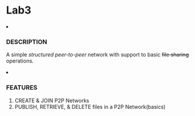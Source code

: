 <body>
<h1>Lab3</h1>
<o1>
    <li><h3> DESCRIPTION </h3></li>
        <p> 
            A simple <em>structured peer-to-peer</em> network
            with support to basic <del>file sharing</del> operations.
        </p>
    <li><h3> FEATURES </h3></ol>
        <ol>
            <li>CREATE & JOIN P2P Networks</li>
            <li>PUBLISH, RETRIEVE, & DELETE files in a P2P Network(basics)</li>
        </ol>    
</ol>
</body>
